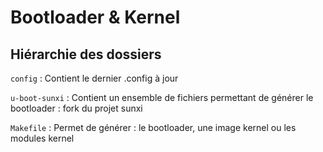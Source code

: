 Bootloader & Kernel
============

Hiérarchie des dossiers
----------------------
`config` 
:   Contient le dernier .config à jour

`u-boot-sunxi`
:   Contient un ensemble de fichiers permettant de générer le bootloader : fork du projet sunxi
	
`Makefile` 
:   Permet de générer : le bootloader, une image kernel ou les modules kernel

